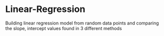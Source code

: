 # Linear-Regression
Building linear regression model from random data points and comparing the slope, intercept values found in 3 different methods
